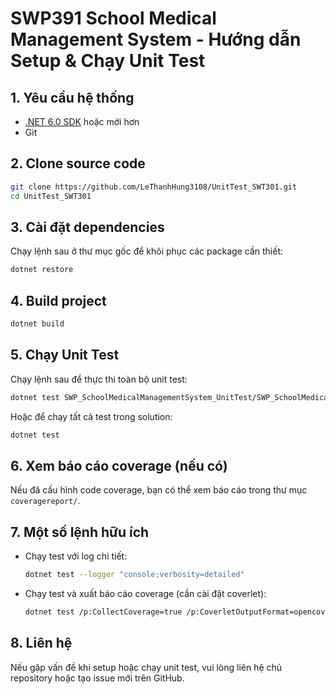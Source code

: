 # SWP391 School Medical Management System - Hướng dẫn Setup & Chạy Unit Test

## 1. Yêu cầu hệ thống
- [.NET 6.0 SDK](https://dotnet.microsoft.com/en-us/download/dotnet/6.0) hoặc mới hơn
- Git

## 2. Clone source code
```bash
git clone https://github.com/LeThanhHung3108/UnitTest_SWT301.git
cd UnitTest_SWT301
```

## 3. Cài đặt dependencies
Chạy lệnh sau ở thư mục gốc để khôi phục các package cần thiết:
```bash
dotnet restore
```

## 4. Build project
```bash
dotnet build
```

## 5. Chạy Unit Test
Chạy lệnh sau để thực thi toàn bộ unit test:
```bash
dotnet test SWP_SchoolMedicalManagementSystem_UnitTest/SWP_SchoolMedicalManagementSystem_UnitTest.csproj
```

Hoặc để chạy tất cả test trong solution:
```bash
dotnet test
```

## 6. Xem báo cáo coverage (nếu có)
Nếu đã cấu hình code coverage, bạn có thể xem báo cáo trong thư mục `coveragereport/`.

## 7. Một số lệnh hữu ích
- Chạy test với log chi tiết:
  ```bash
  dotnet test --logger "console;verbosity=detailed"
  ```
- Chạy test và xuất báo cáo coverage (cần cài đặt coverlet):
  ```bash
  dotnet test /p:CollectCoverage=true /p:CoverletOutputFormat=opencover
  ```

## 8. Liên hệ
Nếu gặp vấn đề khi setup hoặc chạy unit test, vui lòng liên hệ chủ repository hoặc tạo issue mới trên GitHub.
